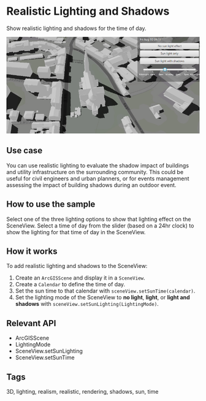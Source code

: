 # Realistic Lighting and Shadows

Show realistic lighting and shadows for the time of day.

![Image of realistic lighting and shadows](RealisticLightingAndShadows.png)

## Use case

You can use realistic lighting to evaluate the shadow impact of buildings and utility infrastructure on the surrounding community. This could be useful for civil engineers and urban planners, or for events management assessing the impact of building shadows during an outdoor event.

## How to use the sample

Select one of the three lighting options to show that lighting effect on the SceneView. Select a time of day from the slider (based on a 24hr clock) to show the lighting for that time of day in the SceneView.

## How it works
To add realistic lighting and shadows to the SceneView:

1. Create an `ArcGISScene` and display it in a `SceneView`.
2. Create a `Calendar` to define the time of day.
3. Set the sun time to that calendar with `sceneView.setSunTime(calendar)`.
4. Set the lighting mode of the SceneView to **no light**, **light**, or **light and shadows** with `sceneView.setSunLighting(LightingMode)`.

## Relevant API

* ArcGISScene
* LightingMode
* SceneView.setSunLighting
* SceneView.setSunTime

## Tags

3D, lighting, realism, realistic, rendering, shadows, sun, time